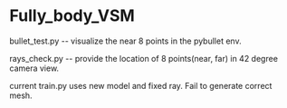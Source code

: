 # Fully_body_VSM

bullet_test.py -- visualize the near 8 points in the pybullet env.

rays_check.py -- provide the location of 8 points(near, far) in 42 degree camera view.

current train.py uses new model and fixed ray. Fail to generate correct mesh.


